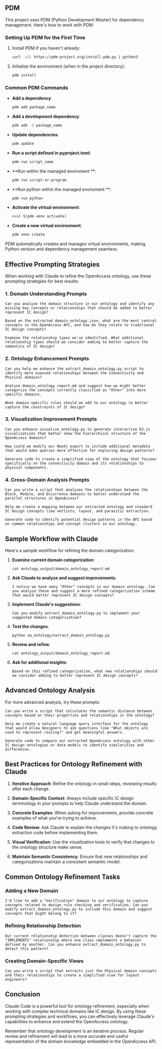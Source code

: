 ## PDM

This project uses PDM (Python Development Master) for dependency management. Here's how to work with PDM:

### Setting Up PDM for the First Time

1. Install PDM if you haven't already:
   ```bash
   curl -sSL https://pdm-project.org/install-pdm.py | python3 -
   ```

2. Initialize the environment (when in the project directory):
   ```bash
   pdm install
   ```

### Common PDM Commands

- **Add a dependency**:
  ```bash
  pdm add package_name
  ```

- **Add a development dependency**:
  ```bash
  pdm add -d package_name
  ```

- **Update dependencies**:
  ```bash
  pdm update
  ```

- **Run a script defined in pyproject.toml**:
  ```bash
  pdm run script_name
  ```

- **Run within the managed enviroment **:
  ```bash
  pdm run script-or-program
  ```

- **Run python within the managed enviroment **:
  ```bash
  pdm run python
  ```

- **Activate the virtual environment**:
  ```bash
  eval $(pdm venv activate)
  ```

- **Create a new virtual environment**:
  ```bash
  pdm venv create
  ```

PDM automatically creates and manages virtual environments, making Python version and dependency management seamless.

## Effective Prompting Strategies

When working with Claude to refine the OpenAccess ontology, use these prompting strategies for best results:

### 1. Domain Understanding Prompts

```
Can you analyze the domain structure in our ontology and identify any missing key concepts or relationships that should be added to better represent IC design?
```

```
Based on the extracted domain_ontology.json, what are the most central concepts in the OpenAccess API, and how do they relate to traditional IC design concepts?
```

```
Examine the relationship types we've identified. What additional relationship types should we consider adding to better capture the semantics of IC design?
```

### 2. Ontology Enhancement Prompts

```
Can you help me enhance the extract_domain_ontology.py script to identify more nuanced relationships between the Connectivity and Physical domains?
```

```
Analyze domain_ontology_report.md and suggest how we might better categorize the concepts currently classified as "Other" into more specific domains.
```

```
What domain-specific rules should we add to our ontology to better capture the constraints of IC design?
```

### 3. Visualization Improvement Prompts

```
Can you enhance visualize_ontology.py to generate interactive D3.js visualizations that better show the hierarchical structure of the OpenAccess domains?
```

```
How could we modify our Neo4j export to include additional metadata that would make queries more effective for exploring design patterns?
```

```
Generate code to create a simplified view of the ontology that focuses specifically on the connectivity domain and its relationships to physical components.
```

### 4. Cross-Domain Analysis Prompts

```
Can you write a script that analyzes the relationships between the Block, Module, and Occurrence domains to better understand the parallel structures in OpenAccess?
```

```
Help me create a mapping between our extracted ontology and standard IC design concepts like netlists, layout, and parasitic extraction.
```

```
Generate code to identify potential design patterns in the API based on common relationships and concept clusters in our ontology.
```

## Sample Workflow with Claude

Here's a sample workflow for refining the domain categorization:

1. **Examine current domain categorization**:
   ```
   cat ontology_output/domain_ontology_report.md
   ```

2. **Ask Claude to analyze and suggest improvements**:
   ```
   I notice we have many "Other" concepts in our domain ontology. Can you analyze these and suggest a more refined categorization scheme that would better represent IC design concepts?
   ```

3. **Implement Claude's suggestions**:
   ```
   Can you modify extract_domain_ontology.py to implement your suggested domain categorization?
   ```

4. **Test the changes**:
   ```
   python oa_ontology/extract_domain_ontology.py
   ```

5. **Review and refine**:
   ```
   cat ontology_output/domain_ontology_report.md
   ```

6. **Ask for additional insights**:
   ```
   Based on this refined categorization, what new relationships should we consider adding to better represent IC design concepts?
   ```

## Advanced Ontology Analysis

For more advanced analysis, try these prompts:

```
Can you write a script that calculates the semantic distance between concepts based on their properties and relationships in the ontology?
```

```
Help me create a natural language query interface for the ontology that would allow designers to ask questions like "What objects are used to represent routing?" and get meaningful answers.
```

```
Generate code to compare our extracted OpenAccess ontology with other IC design ontologies or data models to identify similarities and differences.
```

## Best Practices for Ontology Refinement with Claude

1. **Iterative Approach**: Refine the ontology in small steps, reviewing results after each change.

2. **Domain-Specific Context**: Always include specific IC design terminology in your prompts to help Claude understand the domain.

3. **Concrete Examples**: When asking for improvements, provide concrete examples of what you're trying to achieve.

4. **Code Review**: Ask Claude to explain the changes it's making to ontology extraction code before implementing them.

5. **Visual Verification**: Use the visualization tools to verify that changes to the ontology structure make sense.

6. **Maintain Semantic Consistency**: Ensure that new relationships and categorizations maintain a consistent semantic model.

## Common Ontology Refinement Tasks

### Adding a New Domain

```
I'd like to add a "Verification" domain to our ontology to capture concepts related to design rule checking and verification. Can you modify extract_domain_ontology.py to include this domain and suggest concepts that might belong to it?
```

### Refining Relationship Detection

```
Our current relationship detection between classes doesn't capture the "IMPLEMENTS" relationship where one class implements a behavior defined by another. Can you enhance extract_domain_ontology.py to detect this pattern?
```

### Creating Domain-Specific Views

```
Can you write a script that extracts just the Physical domain concepts and their relationships to create a simplified view for layout engineers?
```

## Conclusion

Claude Code is a powerful tool for ontology refinement, especially when working with complex technical domains like IC design. By using these prompting strategies and workflows, you can effectively leverage Claude's capabilities to enhance and extend the OpenAccess ontology.

Remember that ontology development is an iterative process. Regular review and refinement will lead to a more accurate and useful representation of the domain knowledge embedded in the OpenAccess API.
